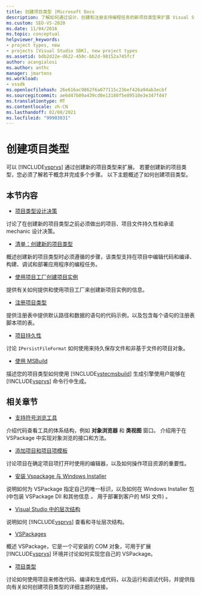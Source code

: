 ```yaml
---
title: 创建项目类型 |Microsoft Docs
description: 了解如何通过设计、创建和注册支持编程任务的新项目类型来扩展 Visual Studio。
ms.custom: SEO-VS-2020
ms.date: 11/04/2016
ms.topic: conceptual
helpviewer_keywords:
- project types, new
- projects [Visual Studio SDK], new project types
ms.assetid: bdb2d22e-d622-450c-bb2d-98152a745fcf
author: acangialosi
ms.author: anthc
manager: jmartens
ms.workload:
- vssdk
ms.openlocfilehash: 26e616ac9862f6a077115c23bef426a94ab3ecbf
ms.sourcegitcommit: ae6d47b09a439cd0e13180f5e89510e3e347fd47
ms.translationtype: MT
ms.contentlocale: zh-CN
ms.lasthandoff: 02/08/2021
ms.locfileid: "99903031"
---
```

# <a name="create-project-types"></a>创建项目类型
可以 [!INCLUDE[vsprvs](../../code-quality/includes/vsprvs_md.md)] 通过创建新的项目类型来扩展。 若要创建新的项目类型，您必须了解若干概念并完成多个步骤。 以下主题概述了如何创建项目类型。

## <a name="in-this-section"></a>本节内容
- [项目类型设计决策](../../extensibility/internals/project-type-design-decisions.md)

 讨论了在创建新的项目类型之前必须做出的项目、项目文件持久性和承诺 mechanic 设计决策。

- [清单：创建新的项目类型](../../extensibility/internals/checklist-creating-new-project-types.md)

 概述创建新的项目类型时必须遵循的步骤，该类型支持在项目中编辑代码和编译、构建、调试和部署应用程序的编程任务。

- [使用项目工厂创建项目实例](../../extensibility/internals/creating-project-instances-by-using-project-factories.md)

 提供有关如何提供和使用项目工厂来创建新项目实例的信息。

- [注册项目类型](../../extensibility/internals/registering-a-project-type.md)

 提供注册表中提供默认路径和数据的语句的代码示例，以及包含每个语句的注册表脚本项的表。

- [项目持久性](../../extensibility/internals/project-persistence.md)

 讨论 `IPersistFileFormat` 如何使用来持久保存文件和非基于文件的项目对象。

- [使用 MSBuild](../../extensibility/internals/using-msbuild.md)

 描述您的项目类型如何使用 [!INCLUDE[vstecmsbuild](../../extensibility/internals/includes/vstecmsbuild_md.md)] 生成引擎使用户能够在 [!INCLUDE[vsprvs](../../code-quality/includes/vsprvs_md.md)] 命令行中生成。

## <a name="related-sections"></a>相关章节
- [支持符号浏览工具](../../extensibility/internals/supporting-symbol-browsing-tools.md)

 介绍代码查看工具的体系结构，例如 **对象浏览器** 和 **类视图** 窗口。 介绍用于在 VSPackage 中实现对象浏览的接口和方法。

- [添加项目和项目项模板](../../extensibility/internals/adding-project-and-project-item-templates.md)

 讨论项目在确定项目项打开时使用的编辑器，以及如何操作项目资源的重要性。

- [安装 Vspackage 与 Windows Installer](../../extensibility/internals/installing-vspackages-with-windows-installer.md)

 说明如何为 VSPackage 指定自己的唯一标识，以及如何在 Windows Installer 包 (中包装 VSPackage Dll 和其他信息 *。* 用于部署到客户的 MSI 文件) 。

- [Visual Studio 中的层次结构](../../extensibility/internals/hierarchies-in-visual-studio.md)

 说明如何 [!INCLUDE[vsprvs](../../code-quality/includes/vsprvs_md.md)] 查看和寻址层次结构。

- [VSPackages](../../extensibility/internals/vspackages.md)

 概述 VSPackage，它是一个可安装的 COM 对象，可用于扩展 [!INCLUDE[vsprvs](../../code-quality/includes/vsprvs_md.md)] 环境并讨论如何实现您自己的 VSPackage。

- [项目类型](../../extensibility/internals/project-types.md)

 讨论如何使用项目来修改代码、编译和生成代码，以及运行和调试代码，并提供指向有关如何创建项目类型的详细主题的链接。
